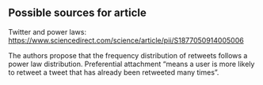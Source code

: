 ## Possible sources for article

Twitter and power laws: https://www.sciencedirect.com/science/article/pii/S1877050914005006

 The authors propose that the frequency distribution of retweets follows a power law distribution. Preferential attachment “means a user is more likely to retweet a tweet that has already been retweeted many times”.
